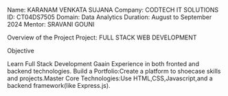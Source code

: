 Name: KARANAM VENKATA SUJANA
Company: CODTECH IT SOLUTIONS
ID: CT04DS7505
Domain: Data Analytics
Duration: August to September 2024
Mentor: SRAVANI GOUNI

Overview of the Project
Project: FULL STACK WEB DEVELOPMENT

Objective

Learn Full Stack Development Gaain Experience in both fronted and backend technologies. Build a Portfolio:Create a
platform to shoecase skills and projects.Master Core Technologies:Use HTML,CSS,Javascript,and a backend
framework(like Express.js).
